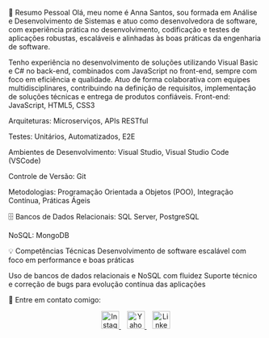 🌟 Resumo Pessoal
Olá, meu nome é Anna Santos, sou formada em Análise e Desenvolvimento de Sistemas e atuo como desenvolvedora de software, com experiência prática no desenvolvimento, codificação e testes de aplicações robustas, escaláveis e alinhadas às boas práticas da engenharia de software.

Tenho experiência no desenvolvimento de soluções utilizando Visual Basic e C# no back-end, combinados com JavaScript no front-end, sempre com foco em eficiência e qualidade. Atuo de forma colaborativa com equipes multidisciplinares, contribuindo na definição de requisitos, implementação de soluções técnicas e entrega de produtos confiáveis.
Front-end: JavaScript, HTML5, CSS3

Arquiteturas: Microserviços, APIs RESTful

Testes: Unitários, Automatizados, E2E

Ambientes de Desenvolvimento: Visual Studio, Visual Studio Code (VSCode)

Controle de Versão: Git

Metodologias: Programação Orientada a Objetos (POO), Integração Contínua, Práticas Ágeis

🗄️ Bancos de Dados
Relacionais: SQL Server, PostgreSQL

NoSQL: MongoDB

💡 Competências Técnicas
Desenvolvimento de software escalável com foco em performance e boas práticas

Uso de bancos de dados relacionais e NoSQL com fluidez
Suporte técnico e correção de bugs para evolução contínua das aplicações

💼 Entre em contato comigo:
<p align="center">
  <a href="https://www.instagram.com/kxmvkbk" target="_blank">
    <img src="https://cdn.jsdelivr.net/gh/devicons/devicon/icons/instagram/instagram-original.svg" alt="Instagram" width="35" />
  </a>
  &nbsp;&nbsp;
  <a href="mailto:anna.clara16f@yahoo.com.br" target="_blank">
    <img src="https://upload.wikimedia.org/wikipedia/commons/2/24/Yahoo%21_Icon.png" alt="Yahoo" width="35" />
  </a>
  &nbsp;&nbsp;
  <a href="https://www.linkedin.com/in/annacosantos/" target="_blank">
    <img src="https://cdn.jsdelivr.net/gh/devicons/devicon/icons/linkedin/linkedin-original.svg" alt="LinkedIn" width="35" />
  </a>
</p>




